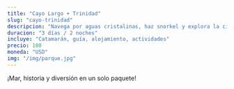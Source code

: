 ```yaml
---
title: "Cayo Largo + Trinidad"
slug: "cayo-trinidad"
descripcion: "Navega por aguas cristalinas, haz snorkel y explora la ciudad colonial de Trinidad en un solo viaje."
duracion: "3 días / 2 noches"
incluye: "Catamarán, guía, alojamiento, actividades"
precio: 180
moneda: "USD"
img: "/img/parque.jpg"
---
```


¡Mar, historia y diversión en un solo paquete!
